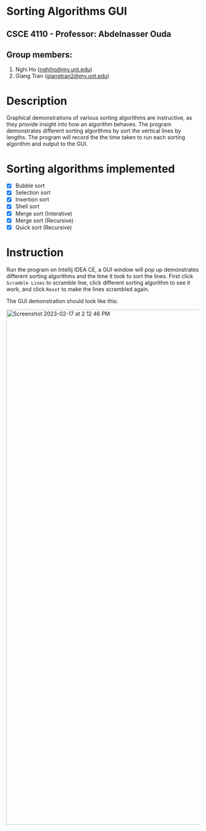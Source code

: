 # Sorting Algorithms GUI
## CSCE 4110 - Professor: Abdelnasser Ouda
## Group members: 
1. Nghi Ho (nghiho@my.unt.edu)
2. Giang Tran (giangtran2@my.unt.edu)

# Description
Graphical demonstrations of various sorting algorithms are instructive, as they provide 
insight into how an algorithm behaves. The program demonstrates different sorting algorithms by sort the vertical lines by lengths. The program will record the the time taken to run each sorting algorithm and output to the GUI.

# Sorting algorithms implemented
- [x] Bubble sort
- [x] Selection sort
- [x] Insertion sort
- [x] Shell sort
- [x] Merge sort (Interative)
- [x] Merge sort (Recursive)
- [x] Quick sort (Recursive)

# Instruction

Run the program on Intellij IDEA CE, a GUI window will pop up demonstrates different sorting algorithms and the time it took to sort the lines. First click `Scramble Lines` to scramble line, click different sorting algorithm to see it work, and click `Reset` to make the lines scrambled again.

The GUI demonstration should look like this: 

<img width="1343" alt="Screenshot 2023-02-17 at 2 12 46 PM" src="https://user-images.githubusercontent.com/99046066/219784029-9f040cc4-e0b8-462c-b1a6-5456c9f125dd.png">
